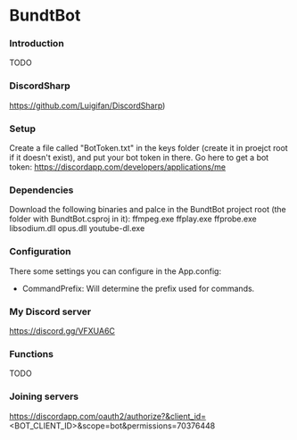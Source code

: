 # BundtBot
### Introduction
TODO

### DiscordSharp
https://github.com/Luigifan/DiscordSharp)

### Setup
Create a file called "BotToken.txt" in the keys folder (create it in proejct root if it doesn't exist), and put your bot token in there. Go here to get a bot token: https://discordapp.com/developers/applications/me

### Dependencies
Download the following binaries and palce in the BundtBot project root (the folder with BundtBot.csproj in it):
ffmpeg.exe
ffplay.exe
ffprobe.exe
libsodium.dll
opus.dll
youtube-dl.exe

### Configuration
There some settings you can configure in the App.config:
- CommandPrefix: Will determine the prefix used for commands.

### My Discord server
https://discord.gg/VFXUA6C

### Functions
TODO

### Joining servers
https://discordapp.com/oauth2/authorize?&client_id=<BOT_CLIENT_ID>&scope=bot&permissions=70376448

